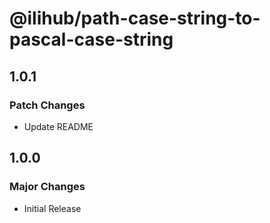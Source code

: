 # @ilihub/path-case-string-to-pascal-case-string

## 1.0.1

### Patch Changes

- Update README

## 1.0.0

### Major Changes

- Initial Release
